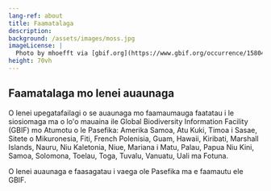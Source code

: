 ```yaml
---
lang-ref: about
title: Faamatalaga
description: 
background: /assets/images/moss.jpg
imageLicense: |
  Photo by mhoefft via [gbif.org](https://www.gbif.org/occurrence/1580487687)
height: 70vh
---
```


## Faamatalaga mo lenei auaunaga

O lenei upegatafailagi o se auaunaga mo faamaumauga faatatau i le siosiomaga ma o lo'o mauaina ile
Global Biodiversity Information Facility (GBIF) mo Atumotu o le Pasefika: Amerika Samoa, Atu Kuki, Timoa i Sasae, Sitete o Mikuronesia, Fiti, French Polenisia, Guam, Hawaii, Kiribati, Marshall Islands, Nauru, Niu Kaletonia, Niue, Mariana i Matu, Palau, Papua Niu Kini, Samoa, Solomona, Toelau, Toga, Tuvalu, Vanuatu, Uali ma Fotuna.

O lenei auaunaga e faasagatau i vaega ole Pasefika ma e faamautu ele GBIF. 
